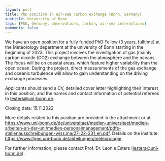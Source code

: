 ```yaml
---
layout: post
title: PhD position in air-sea carbon exchange (Bonn, Germany)
subtitle: University of Bonn
tags: [PhD, Germany, observations, carbon, air-sea interactions]
comments: false
---
```

We have an open position for a fully funded PhD Fellow (3 years, fulltime)
at the Meteorology department at the university of Bonn starting in the
beginning of 2023. This project involves the investigation of gas (mainly
carbon dioxide (CO2) exchange between the atmosphere and the oceans. The
focus will be on coastal areas, which feature higher variability than the
open ocean. During the project, direct measurements of the gas exchange and
oceanic turbulence will allow to gain understanding on the driving exchange
processes.

Applicants should send a CV, detailed cover letter highlighting their
interest in this position, and the names and contact information of
potential referees to lesters@uni-bonn.de.

Closing data: 15.11.2022

More details related to this position are provided in the attachment or at
https://www.uni-bonn.de/de/universitaet/medien-universitaet/medien-arbeiten-an-der-uni/medien-personalmanagement/pdfs-stellenausschreibungen-wiss.ma/27-22-331_en.pdf.
Details on the institute:
https://www.ifgeo.uni-bonn.de/abteilungen/meteorologie.

For further information, please contact Prof. Dr. Leonie Esters
(lesters@uni-bonn.de).
